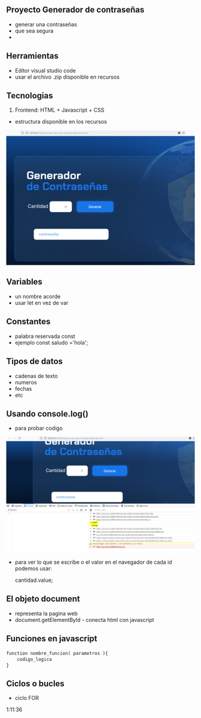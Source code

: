 ## Proyecto Generador de contraseñas

- generar una contraseñas
- que sea segura
- 

## Herramientas

- Editor visual studio code
- usar el archivo .zip disponible en recursos

## Tecnologias

1. Frontend: HTML + Javascript + CSS

- estructura disponible en los recursos

![alt c1_0](imagen.png)


## Variables

- un nombre acorde
- usar let en vez de var

## Constantes

- palabra reservada const
- ejemplo 
    const saludo ='hola';

## Tipos de datos

- cadenas de texto
- numeros
- fechas
- etc

## Usando console.log()

- para probar codigo

![alt c1_1](imagen-1.png)

- para ver lo que se escribe o el valor en el navegador de cada id podemos usar:

    cantidad.value;

## El objeto document

- representa la pagina web
- document.getElementById - conecta html con javascript


## Funciones en javascript

    function nombre_funcion( parametros ){
        codigo_logica
    }


## Ciclos o bucles

- ciclo FOR

1:11:36